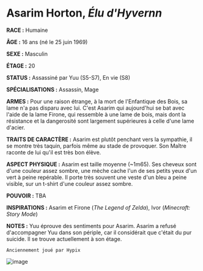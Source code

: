 # Asarim Horton, *Élu d'Hyvernn*

**RACE :** Humaine

**ÂGE :** 16 ans (né le 25 juin 1969)

**SEXE :** Masculin

**ÉTAGE :** 20

**STATUS :** Assassiné par Yuu (S5-S7), En vie (S8)

**SPÉCIALISATIONS :** Assassin, Mage

**ARMES :** Pour une raison étrange, à la mort de l'Enfantique des Bois, sa lame n'a pas disparu avec lui. C'est Asarim qui aujourd'hui se bat avec l'aide de la lame Firone, qui ressemble à une lame de bois, mais dont la résistance et la dangerosité sont largement supérieures à celle d'une lame d'acier.

**TRAITS DE CARACTÈRE :** Asarim est plutôt penchant vers la sympathie, il se montre très taquin, parfois même au stade de provoquer. Son Maître raconte de lui qu'il est très bon élève.

**ASPECT PHYSIQUE :** Asarim est taille moyenne (~1m65). Ses cheveux sont d'une couleur assez sombre, une mèche cache l'un de ses petits yeux d'un vert à peine repérable. Il porte très souvent une veste d'un bleu a peine visible, sur un t-shirt d'une couleur assez sombre.

**POUVOIR :** TBA

**INSPIRATIONS :** Asarim et Firone (*The Legend of Zelda*), Ivor (*Minecraft: Story Mode*)

**NOTES :** Yuu éprouve des sentiments pour Asarim. Asarim a refusé d'accompagner Yuu dans son périple, car il considérait que c'était du pur suicide. Il se trouve actuellement à son étage.

`Anciennement joué par Hypix`

![image](https://enyxia.alkanife.fr/images/characters/asarim.png)
